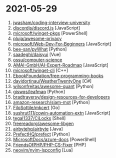 # 2021-05-29

1. [jwasham/coding-interview-university](https://github.com/jwasham/coding-interview-university "A complete computer science study plan to become a software engineer.") 
2. [discordjs/discord.js](https://github.com/discordjs/discord.js "A powerful JavaScript library for interacting with the Discord API") [JavaScript]
3. [microsoft/winget-pkgs](https://github.com/microsoft/winget-pkgs "The Microsoft community Windows Package Manager manifest repository") [PowerShell]
4. [pluja/awesome-privacy](https://github.com/pluja/awesome-privacy "Awesome Privacy - A curated list of services and alternatives that respect your privacy because PRIVACY MATTERS.") 
5. [microsoft/Web-Dev-For-Beginners](https://github.com/microsoft/Web-Dev-For-Beginners "24 Lessons, 12 Weeks, Get Started as a Web Developer") [JavaScript]
6. [bee-san/pyWhat](https://github.com/bee-san/pyWhat "🐸 Identify anything. pyWhat easily lets you identify emails, IP addresses, and more. Feed it a .pcap file or some text and it'll tell you what it is! 🧙‍♀️") [Python]
7. [saadeghi/daisyui](https://github.com/saadeghi/daisyui "⭐️ ⭐️ ⭐️ ⭐️ ⭐️  Tailwind Components") [Vue]
8. [ossu/computer-science](https://github.com/ossu/computer-science "🎓 Path to a free self-taught education in Computer Science!") 
9. [AMAI-GmbH/AI-Expert-Roadmap](https://github.com/AMAI-GmbH/AI-Expert-Roadmap "Roadmap to becoming an Artificial Intelligence Expert in 2021") [JavaScript]
10. [microsoft/winget-cli](https://github.com/microsoft/winget-cli "Windows Package Manager CLI (aka winget)") [C++]
11. [EbookFoundation/free-programming-books](https://github.com/EbookFoundation/free-programming-books "📚 Freely available programming books") 
12. [davidortinau/WeatherTwentyOne](https://github.com/davidortinau/WeatherTwentyOne "") [C#]
13. [wilsonfreitas/awesome-quant](https://github.com/wilsonfreitas/awesome-quant "A curated list of insanely awesome libraries, packages and resources for Quants (Quantitative Finance)") [Python]
14. [giswqs/leafmap](https://github.com/giswqs/leafmap "A Python package for geospatial analysis and interactive mapping with minimal coding in a Jupyter environment") [Python]
15. [bradtraversy/design-resources-for-developers](https://github.com/bradtraversy/design-resources-for-developers "Curated list of design and UI resources from stock photos, web templates, CSS frameworks, UI libraries, tools and much more") 
16. [amazon-research/siam-mot](https://github.com/amazon-research/siam-mot "SiamMOT: Siamese Multi-Object Tracking") [Python]
17. [FiloSottile/mkcert](https://github.com/FiloSottile/mkcert "A simple zero-config tool to make locally trusted development certificates with any names you'd like.") [Go]
18. [sushrut111/cowin-automation-extn](https://github.com/sushrut111/cowin-automation-extn "Source code for chrome extension Cowin Automation. Auto fills the fields on cowin vaccine slot booking portal to speed up the process and quickly book a slot.") [JavaScript]
19. [tegal1337/CiLocks](https://github.com/tegal1337/CiLocks "Android LockScreen Bypass") [Shell]
20. [freereadorg/awesome-libgen](https://github.com/freereadorg/awesome-libgen "😎 Awesome list of Library Genesis, the world's largest free library.") 
21. [airbytehq/airbyte](https://github.com/airbytehq/airbyte "Airbyte is an open-source EL(T) platform that helps you replicate your data in your warehouses, lakes and databases.") [Java]
22. [PrefectHQ/prefect](https://github.com/PrefectHQ/prefect "The easiest way to automate your data") [Python]
23. [MicrosoftDocs/azure-docs](https://github.com/MicrosoftDocs/azure-docs "Open source documentation of Microsoft Azure") [PowerShell]
24. [FriendsOfPHP/PHP-CS-Fixer](https://github.com/FriendsOfPHP/PHP-CS-Fixer "A tool to automatically fix PHP Coding Standards issues") [PHP]
25. [neovim/nvim-lspconfig](https://github.com/neovim/nvim-lspconfig "Quickstart configurations for the Nvim LSP client") [Lua]
